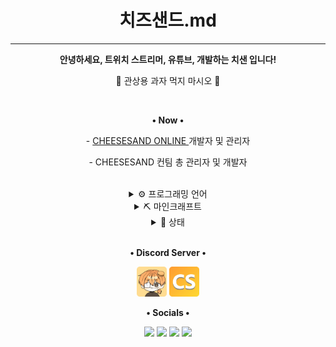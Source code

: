 <div align="center">
  <h1>치즈샌드.md</h1>
  <hr>

  <p><strong>안녕하세요, 트위치 스트리머, 유튜브, 개발하는 치샌 입니다!</strong></p>
  <p>🧀 관상용 과자 먹지 마시오 🧀</p>

  <br>

  <p>
    <p><strong>• Now •</strong></p>
    <p>- <a href="https://cheesesand.kr"> CHEESESAND ONLINE </a> 개발자 및 관리자</p>
    <p>- CHEESESAND 컨팀 총 관리자 및 개발자</p>
  </p>

  <br>

  <details><summary>⚙️ 프로그래밍 언어</summary>
    <ul>
      <a href="mailto:C"><img src="https://img.shields.io/badge/C-A8B9CC?style=for-the-badge&logo=C&logoColor=fcfcfc"></a>
      <a href="mailto:Python"><img src="https://img.shields.io/badge/Python-3776AB?style=for-the-badge&logo=Python&logoColor=fcfcfc"></a>
      <a href="mailto:Java"><img src="https://img.shields.io/badge/JAVA-f56042?&logo=oracle&style=for-the-badge&logoColor=fcfcfc"></a>
      <a href="mailto:Kotlin"><img src="https://img.shields.io/badge/Kotlin-7F52FF?style=for-the-badge&logo=Kotlin&logoColor=fcfcfc"></a>
    </ul>
  </details>

  <details><summary>⛏️ 마인크래프트</summary>
    <ul>
      <details><summary>서버</summary>
        <ul>
          <p>test 1</p>
          <p>test 2</p>
          <p>test 3</p>
        </ul>
      </details>
      <details><summary>프로젝트</summary>
        <ul>
          <p>test 1</p>
          <p>test 2</p>
          <p>test 3</p>
        </ul>
      </details>
    </ul>
  </details>

  <details><summary>📑 상태</summary>
    <ul>
      <a href="https://github.com/CheeseSand"><img src="https://github-contribution-stats.vercel.app/api/?username=CheeseSand"></a>
      <a href="https://github.com/CheeseSand"><img src="https://github-readme-stats.vercel.app/api?username=CheeseSand&count_private=true&show_icons=true&include_all_commits=true"></a>
      <a href="https://github.com/CheeseSand"><img src="http://github-profile-summary-cards.vercel.app/api/cards/profile-details?username=CheeseSand&theme=default"></a>
    <ul>
  </details>

  <br>

  <p><strong>• Discord Server •</strong></p>
  <a href="https://discord.gg/U6squ2hbyp"><img src="res/치즈샌드_디스코드.png" width="48px"></a>
  <a href="https://discord.com/df7xkSqyDP"><img src="res/CHEESESAND_ONLINE.png" width="48px"></a>

  <br>

  <p><strong>• Socials •</strong></p>

  <a href="mailto:choijoung1479@gmail.com?subject=[GitHub] "><img src="https://img.shields.io/badge/Email-choijoung1479%40gmail.com-EA4335?&logo=gmail&style=for-the-badge&logoColor=fcfcfc"></a>
  <a href="mailto:cheesesand"><img src="https://dcbadge.vercel.app/api/shield/541524642662318080?theme=default-inverted"></a>
  <a href="https://twitch.tv/cheesesand_"><img src="https://img.shields.io/twitch/status/cheesesand_?color=%238142f5&logo=twitch&style=for-the-badge&logoColor=fcfcfc"></a>
  <a href="https://youtube.com/@CheeseSand"><img src="https://img.shields.io/youtube/channel/subscribers/UCmfTIaIkh-W_zmQElX-RYMQ?color=red&label=youtube&logo=youtube&style=for-the-badge&logoColor=fcfcfc"></a>
  <br>

</div>
